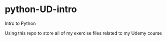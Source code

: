 # python-UD-intro
Intro to Python


Using this repo to store all of my exercise files related to my Udemy course 
